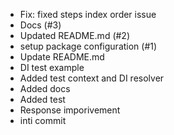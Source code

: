 - Fix: fixed steps index order issue
- Docs (#3)
- Updated README.md (#2)
- setup package configuration (#1)
- Update README.md
- DI test example
- Added test context and DI resolver
- Added docs
- Added test
- Response imporivement
- inti commit
